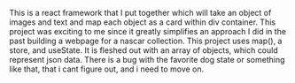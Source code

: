 This is a react framework that I put together which will take an object of images and text and map each object as a card within div container. This project was exciting to me since it greatly simplifies an approach I did in the past building a webpage for a nascar collection. This project uses map(), a store, and useState.  It is fleshed out with an array of objects, which could represent json data.  There is a bug with the favorite dog state or something like that, that i cant figure out, and i need to move on.
